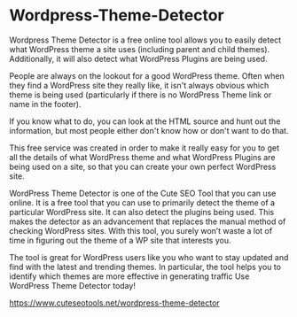 # Wordpress-Theme-Detector

Wordpress Theme Detector is a free online tool allows you to easily detect what WordPress theme a site uses (including parent and child themes). Additionally, it will also detect what WordPress Plugins are being used.

People are always on the lookout for a good WordPress theme. Often when they find a WordPress site they really like, it isn't always obvious which theme is being used (particularly if there is no WordPress Theme link or name in the footer).

If you know what to do, you can look at the HTML source and hunt out the information, but most people either don't know how or don't want to do that.

This free service was created in order to make it really easy for you to get all the details of what WordPress theme and what WordPress Plugins are being used on a site, so that you can create your own perfect WordPress site.

WordPress Theme Detector is one of the Cute SEO Tool that you can use online. It is a free tool that you can use to primarily detect the theme of a particular WordPress site. It can also detect the plugins being used. This makes the detector as an advancement that replaces the manual method of checking WordPress sites. With this tool, you surely won’t waste a lot of time in figuring out the theme of a WP site that interests you.

The tool is great for WordPress users like you who want to stay updated and find with the latest and trending themes. In particular, the tool helps you to identify which themes are more effective in generating traffic Use WordPress Theme Detector today!

https://www.cuteseotools.net/wordpress-theme-detector
